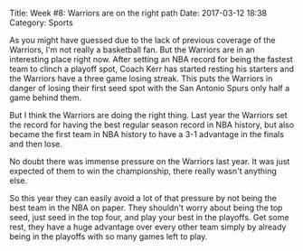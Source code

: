 Title: Week #8: Warriors are on the right path
Date: 2017-03-12 18:38
Category: Sports

As you might have guessed due to the lack of previous coverage of the Warriors, I'm not really a basketball fan. But the Warriors are in an interesting place right now. After setting an NBA record for being the fastest team to clinch a playoff spot, Coach Kerr has started resting his starters and the Warriors have a three game losing streak. This puts the Warriors in danger of losing their first seed spot with the San Antonio Spurs only half a game behind them. 

But I think the Warriors are doing the right thing. Last year the Warriors set the record for having the best regular season record in NBA history, but also became the first team in NBA history to have a 3-1 advantage in the finals and then lose.

No doubt there was immense pressure on the Warriors last year. It was just expected of them to win the championship, there really wasn't anything else.


So this year they can easily avoid a lot of that pressure by not being the best team in the NBA on paper. They shouldn't worry about being the top seed, just seed in the top four, and play your best in the playoffs. Get some rest, they have a huge advantage over every other team simply by already being in the playoffs with so many games left to play.
